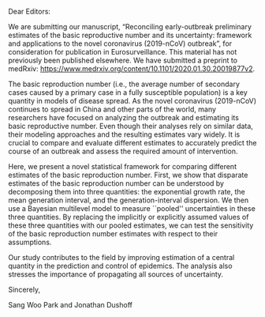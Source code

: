 Dear Editors:
  
We are submitting our manuscript, “Reconciling early-outbreak preliminary estimates of the basic reproductive number and its uncertainty: framework and applications to the novel coronavirus (2019-nCoV) outbreak”, for consideration for publication in Eurosurveillance. This material has not previously been published elsewhere. We have submitted a preprint to medRxiv: https://www.medrxiv.org/content/10.1101/2020.01.30.20019877v2.

The basic reproduction number (i.e., the average number of secondary cases caused by a primary case in a fully susceptible population) is a key quantity in models of disease spread. As the novel coronavirus (2019-nCoV) continues to spread in China and other parts of the world, many researchers have focused on analyzing the outbreak and estimating its basic reproductive number. Even though their analyses rely on similar data, their modeling approaches and the resulting estimates vary widely. It is crucial to compare and evaluate different estimates to accurately predict the course of an outbreak and assess the required amount of intervention.

Here, we present a novel statistical framework for comparing different estimates of the basic reproduction number. First, we show that disparate estimates of the basic reproduction number can be understood by decomposing them into three quantities: the exponential growth rate, the mean generation interval, and the generation-interval dispersion. We then use a Bayesian multilevel model to measure ``pooled'' uncertainties in these three quantities. By replacing the implicitly or explicitly assumed values of these three quantities with our pooled estimates, we can test the sensitivity of the basic reproduction number estimates with respect to their assumptions.

Our study contributes to the field by improving estimation of a central quantity in the prediction and control of epidemics. The analysis also stresses the importance of propagating all sources of uncertainty.

Sincerely,

Sang Woo Park and Jonathan Dushoff
